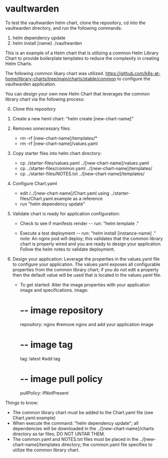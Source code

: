 # vaultwarden

To test the vaultwarden helm chart, clone the repository, cd into the vaultwarden directory, and run the following commands:
1) helm dependency update
2) helm install [name} ./vaultwarden

This is an example of a Helm chart that is utilizing a common Helm Library Chart to provide boilerplate templates to reduce the complexity in creating Helm Charts.

The following common libary chart was utilized.
https://github.com/k8s-at-home/library-charts/tree/main/charts/stable/common to configure the vaultwarden application.

You can design your own new Helm Chart that leverages the common library chart via the following process:

0) Clone this repository
1) Create a new heml chart:  "helm create [new-chart-name]"
2) Removes unnecessary files:
    - rm -rf [new-chart-name]/templates/*
    - rm -rf [new-chart-name]/values.yaml
3) Copy starter files into helm chart directory:
    - cp ./starter-files/values.yaml  ../[new-chart-name]/values.yaml
    - cp ../starter-files/common.yaml ../[new-chart-name]/templates/
    - cp ../starter-files/NOTES.txt ../[new-chart-name]/templates/
4) Configure Chart.yaml
    - edit /../[new-chart-name]/Chart.yaml using ../starter-files/Chart.yaml.example as a reference
    - run "helm dependency update"
  
9) Validate chart is ready for application configuration:
   - Check to see if manifests render -- run: "helm template <name> ."
     
   - Execute a test deployment -- run: "helm install [instance-name] ."
     note: An nginx pod will deploy; this validates that the common library chart is properly wired and you are ready to design your application.  Follow the          helm notes to validate deployment.
  
10) Design your application: 
    Leverage the properties in the values.yaml file to configure your application. The values.yaml exposes all configurable properties from the common library       chart; if you do not edit a property then the default value will be used that is located in the values.yaml file. 
    - To get started: Alter the image properties with your application image and specifications.
        image:
        # -- image repository
        repository: nginx #remove nginx and add your application image
        # -- image tag
        tag: latest #add tag
        # -- image pull policy
        pullPolicy: IfNotPresent

 
Things to know:
  - The common library chart must be added to the Chart.yaml file (see Chart.yaml.example)
  - When execute the command: "helm dependency update"; all dependencies will be downloaded in the ../[new-chart-name]/charts directory as tar files; DO NOT UNTAR THEM.                                                          
  - The common.yaml and NOTES.txt files must be placed in the ../[new-chart-name]/templates directory; the common.yaml file specifies to utilize the common library chart.
 
